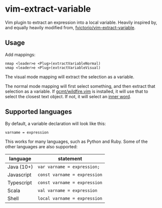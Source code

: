 # vim-extract-variable

Vim plugin to extract an expression into a local variable. Heavily inspired by, and equally heavily modified from, [fvictorio/vim-extract-variable](https://github.com/fvictorio/vim-extract-variable).

## Usage

Add mappings:

```
nmap <leader>e <Plug>(extractVariableNormal)
vmap <leader>e <Plug>(extractVariableVisual)
```

The visual mode mapping will extract the selection as a variable.

The normal mode mapping will first select something, and then extract that selection as a variable. If [gcmt/wildfire.vim](https://github.com/gcmt/wildfire.vim) is installed, it will use that to select the closest text object. If not, it will select an [inner word](http://vimdoc.sourceforge.net/htmldoc/motion.html#iw).

## Supported languages

By default, a variable declaration will look like this:

`varname = expression`

This works for many languages, such as Python and Ruby. Some of the other languages are also supported:

| language   | statement |
| --- | --- |
| Java (10+) | `var varname = expression;`  |
| Javascript | `const varname = expression` |
| Typescript | `const varname = expression` |
| Scala      | `val varname = expression`   |
| Shell      | `local varname = expression` |

